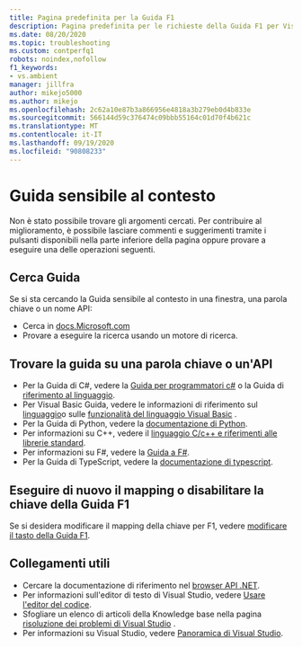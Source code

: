 ```yaml
---
title: Pagina predefinita per la Guida F1
description: Pagina predefinita per le richieste della Guida F1 per Visual Studio
ms.date: 08/20/2020
ms.topic: troubleshooting
ms.custom: contperfq1
robots: noindex,nofollow
f1_keywords:
- vs.ambient
manager: jillfra
author: mikejo5000
ms.author: mikejo
ms.openlocfilehash: 2c62a10e87b3a866956e4818a3b279eb0d4b833e
ms.sourcegitcommit: 566144d59c376474c09bbb55164c01d70f4b621c
ms.translationtype: MT
ms.contentlocale: it-IT
ms.lasthandoff: 09/19/2020
ms.locfileid: "90808233"
---
```

# <a name="f1-help"></a>Guida sensibile al contesto

Non è stato possibile trovare gli argomenti cercati. Per contribuire al miglioramento, è possibile lasciare commenti e suggerimenti tramite i pulsanti disponibili nella parte inferiore della pagina oppure provare a eseguire una delle operazioni seguenti.

## <a name="search-for-help"></a>Cerca Guida

Se si sta cercando la Guida sensibile al contesto in una finestra, una parola chiave o un nome API:

- Cerca in [docs.Microsoft.com](/)
- Provare a eseguire la ricerca usando un motore di ricerca.

## <a name="find-help-on-a-keyword-or-api"></a>Trovare la guida su una parola chiave o un'API

- Per la Guida di C#, vedere la [Guida per programmatori c#](/dotnet/csharp/programming-guide/) o la Guida di [riferimento al linguaggio](/dotnet/csharp/language-reference/).
- Per Visual Basic Guida, vedere le informazioni di riferimento sul [linguaggio](/dotnet/visual-basic/language-reference/)o sulle [funzionalità del linguaggio Visual Basic](/dotnet/visual-basic/programming-guide/language-features/) .
- Per la Guida di Python, vedere la [documentazione di Python](https://docs.python.org/).
- Per informazioni su C++, vedere il [linguaggio C/c++ e riferimenti alle librerie standard](/cpp/cpp/c-cpp-language-and-standard-libraries).
- Per informazioni su F#, vedere la [Guida a F#](/dotnet/fsharp/).
- Per la Guida di TypeScript, vedere la [documentazione di typescript](https://www.typescriptlang.org/docs).

## <a name="re-map-or-disable-the-f1-help-key"></a>Eseguire di nuovo il mapping o disabilitare la chiave della Guida F1

Se si desidera modificare il mapping della chiave per F1, vedere [modificare il tasto della Guida F1](../not-in-toc/change-f1-help-key.md).

## <a name="useful-links"></a>Collegamenti utili

- Cercare la documentazione di riferimento nel [browser API .NET](/dotnet/api/).
- Per informazioni sull'editor di testo di Visual Studio, vedere [Usare l'editor del codice](../../ide/writing-code-in-the-code-and-text-editor.md).
- Sfogliare un elenco di articoli della Knowledge base nella pagina [risoluzione dei problemi di Visual Studio](/troubleshoot/visualstudio/welcome-visual-studio/) .
- Per informazioni su Visual Studio, vedere [Panoramica di Visual Studio](../../get-started/visual-studio-ide.md).